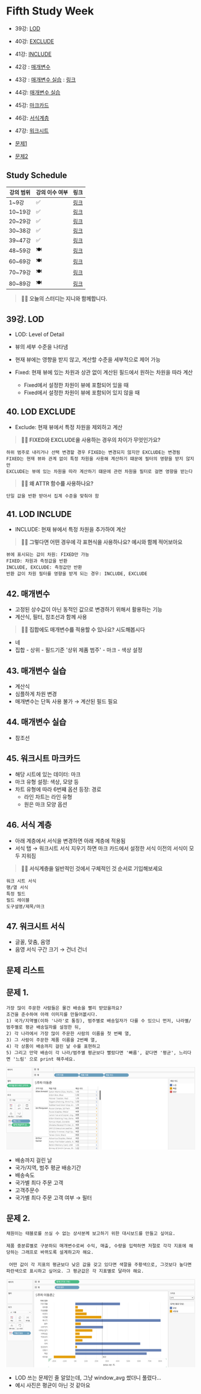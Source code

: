 # Fifth Study Week

- 39강: [LOD](#39강-lod)

- 40강: [EXCLUDE](#40-lod-exclude)

- 41강: [INCLUDE](#41-lod-include)

- 42강 : [매개변수](#42-매개변수)

- 43강 : [매개변수 실습](#43-매개변수-실습) : [링크](https://youtu.be/GJvB8hBqeE8?si=3jIj1iymZHZ7mBam)

- 44강: [매개변수 실습](#44-매개변수-실습)

- 45강: [마크카드](#45-워크시트-마크카드)

- 46강: [서식계층](#46-서식-계층)

- 47강: [워크시트](#47-워크시트-서식)

- [문제1](#문제-1)

- [문제2](#문제-2)

## Study Schedule

| 강의 범위     | 강의 이수 여부 | 링크                                                                                                        |
|--------------|---------|-----------------------------------------------------------------------------------------------------------|
| 1~9강        |  ✅      | [링크](https://www.youtube.com/watch?v=AXkaUrJs-Ko&list=PL87tgIIryGsa5vdz6MsaOEF8PK-YqK3fz&index=84)       |
| 10~19강      | ✅      | [링크](https://www.youtube.com/watch?v=AXkaUrJs-Ko&list=PL87tgIIryGsa5vdz6MsaOEF8PK-YqK3fz&index=75)       |
| 20~29강      | ✅      | [링크](https://www.youtube.com/watch?v=AXkaUrJs-Ko&list=PL87tgIIryGsa5vdz6MsaOEF8PK-YqK3fz&index=65)       |
| 30~38강      | ✅      | [링크](https://www.youtube.com/watch?v=e6J0Ljd6h44&list=PL87tgIIryGsa5vdz6MsaOEF8PK-YqK3fz&index=55)       |
| 39~47강      | ✅      | [링크](https://www.youtube.com/watch?v=AXkaUrJs-Ko&list=PL87tgIIryGsa5vdz6MsaOEF8PK-YqK3fz&index=45)       |
| 48~59강      | 🍽️      | [링크](https://www.youtube.com/watch?v=AXkaUrJs-Ko&list=PL87tgIIryGsa5vdz6MsaOEF8PK-YqK3fz&index=35)       |
| 60~69강      | 🍽️      | [링크](https://www.youtube.com/watch?v=AXkaUrJs-Ko&list=PL87tgIIryGsa5vdz6MsaOEF8PK-YqK3fz&index=25)       |
| 70~79강      | 🍽️      | [링크](https://www.youtube.com/watch?v=AXkaUrJs-Ko&list=PL87tgIIryGsa5vdz6MsaOEF8PK-YqK3fz&index=15)       |
| 80~89강      | 🍽️      | [링크](https://www.youtube.com/watch?v=AXkaUrJs-Ko&list=PL87tgIIryGsa5vdz6MsaOEF8PK-YqK3fz&index=5)        |


<!-- 여기까진 그대로 둬 주세요-->

> **🧞‍♀️ 오늘의 스터디는 지니와 함께합니다.**


## 39강. LOD

<!-- INCLUDE, EXCLUDE, FIXED 등 본 강의에서 알게 된 LOD 표현식에 대해 알게 된 점을 적어주세요. -->
- LOD: Level of Detail
- 뷰의 세부 수준을 나타냄
- 현재 뷰에는 영향을 받지 않고, 계산할 수준을 세부적으로 제어 가능
    
- Fixed: 현재 뷰에 있는 차원과 상관 없이 계산된 필드에서 원하는 차원을 따라 계산
  - Fixed에서 설정한 차원이 뷰에 포함되어 있을 때
  - Fixed에서 설정한 차원이 뷰에 포함되어 있지 않을 때

## 40. LOD EXCLUDE

<!-- INCLUDE, EXCLUDE, FIXED 등 본 강의에서 알게 된 LOD 표현식에 대해 알게 된 점을 적고, 아래 두 질문에 답해보세요 :) -->
- Exclude: 현재 뷰에서 특정 차원을 제외하고 계산


> **🧞‍♀️ FIXED와 EXCLUDE을 사용하는 경우의 차이가 무엇인가요?**

```
하위 범주로 내리거나 선택 변경할 경우 FIXED는 변경되지 않지만 EXCLUDE는 변경됨
FIXED는 현재 뷰와 관계 없이 특정 차원을 사용해 계산하기 떄문에 필터의 영향을 받지 않지만
EXCLUDE는 뷰에 있는 차원을 따라 계산하기 떄문에 관련 차원을 필터로 걸면 영향을 받는다
```

> **🧞‍♀️ 왜 ATTR 함수를 사용하나요?**

```
단일 값을 반환 받아서 집계 수준을 맞춰야 함
```


## 41. LOD INCLUDE

<!-- INCLUDE, EXCLUDE, FIXED 등 본 강의에서 알게 된 LOD 표현식에 대해 알게 된 점을 적고, 아래 두 질문에 답해보세요 :) -->
- INCLUDE: 현재 뷰에서 특정 차원을 추가하여 계산

> **🧞‍♀️ 그렇다면 어떤 경우에 각 표현식을 사용하나요? 예시와 함께 적어보아요**


```
뷰에 표시되는 값이 차원: FIXED만 가능
FIXED: 차원과 측정값을 반환
INCLUDE, EXCLUDE: 측정값만 반환
반환 값이 차원 필터를 영향을 받게 되는 경우: INCLUDE, EXCLUDE

```

## 42. 매개변수

<!-- 매개변수에 대해 알게 된 점을 적어주세요 -->
- 고정된 상수값이 아닌 동적인 값으로 변경하기 위해서 활용하는 기능
- 계산식, 필터, 참조선과 함께 사용

> **🧞‍♀️ 집합에도 매개변수를 적용할 수 있나요? 시도해봅시다**
- 네
- 집합 - 상위 - 필드기준 '상위 제품 범주' - 마크 - 색상 설정

## 43. 매개변수 실습
<!-- 영상 묶음에 포함되지 않아 찾기 어려우실까 링크를 아래에 첨부하겠습니다. 수강 후 삭제해주세요-->
- 계산식
- 심플하게 차원 변경
- 매개변수는 단독 사용 불가 → 계산된 필드 필요

## 44. 매개변수 실습

<!-- 매개변수에 대해 알게 된 점을 적어주세요 -->
- 참조선

## 45. 워크시트 마크카드

<!-- 마크카드에 대해 알게 된 점을 적어주세요 -->
- 해당 시트에 있는 데이터: 마크
- 마크 유형 설정: 색상, 모양 등
- 차트 유형에 따라 6번쨰 옵션 등장: 경로
  - 라인 차트는 라인 유형
  - 원은 마크 모양 옵션


## 46. 서식 계층

<!-- 서식계층에 대해 알게 된 점을 적어주세요 -->
- 아래 계층에서 서식을 변경하면 아래 계층에 적용됨
- 서식 탭 → 워크시트 서식 지우기 하면 마크 카드에서 설정한 서식 이전의 서식이 모두 지워짐

> **🧞‍♀️ 서식계층을 일반적인 것에서 구체적인 것 순서로 기입해보세요**


```
워크 시트 서식
행/열 서식
특정 필드
필드 레이블
도구설명/제목/마크
```


## 47. 워크시트 서식

<!-- 워크시트 서식에 대해 알게 된 점을 적어주세요!-->
- 글꼴, 맞춤, 음영
- 음영 서식 구간 크기 → 건너 건너


## 문제 리스트



## 문제 1.

```
가장 많이 주문한 사람들은 물건 배송을 빨리 받았을까요?
조건을 준수하여 아래 이미지를 만들어봆시다.
1) 국가/지역별(이하 '나라'로 통칭), 범주별로 배송일자가 다를 수 있으니 먼저, 나라별/범주별로 평균 배송일자를 설정한 뒤,
2) 각 나라에서 가장 많이 주문한 사람의 이름을 첫 번째 열,
3) 그 사람이 주문한 제품 이름을 2번째 열,
4) 각 상품이 배송까지 걸린 날 수를 표현하고
5) 그리고 만약 배송이 각 나라/범주별 평균보다 빨랐다면 '빠름', 같다면 '평균', 느리다면 '느림' 으로 print 해주세요. 
```

![img.png](img/img5-1.png)
<!-- 여기까지 오는 과정 중 알게 된 점을 기입하고, 결과는 시트 명을 본인 이름으로 바꾸어 표시해주세요.-->
- 배송까지 걸린 날
- 국가/지역, 범주 평균 배송기간
- 배송속도
- 국가별 최다 주문 고객
- 고객주문수
- 국가별 최다 주문 고객 여부 → 필터


## 문제 2.

```
채원이는 태블로를 쓰실 수 없는 상사분께 보고하기 위한 대시보드를 만들고 싶어요. 

제품 중분류별로 구분하되 매개변수로써 수익, 매출, 수량을 입력하면 저절로 각각 지표에 해당하는 그래프로 바뀌도록 설계하고자 해요.

 어떤 값이 각 지표의 평균보다 낮은 값을 갖고 있다면 색깔을 주황색으로, 그것보다 높다면 파란색으로 표시하고 싶어요. 그 평균값은 각 지표별로 달라야 해요.
```

![img_1.png](img/img5_2.png)

<!-- 예시 사진은 지워주세요-->
- LOD 쓰는 문제인 줄 알았는데, 그냥 window_avg 썼더니 풀렸다...
- 예시 사진은 평균이 아닌 것 같아요